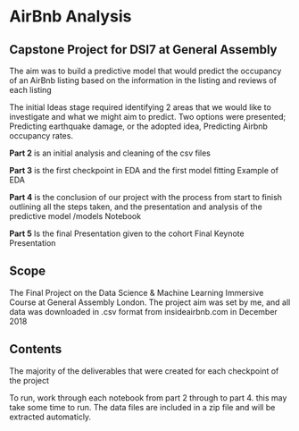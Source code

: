 # AirBnb Analysis
## Capstone Project for DSI7 at General Assembly

The aim was to build a predictive model that would predict the occupancy of an AirBnb listing based on the information in the listing and reviews of each listing


The initial Ideas stage required identifying 2 areas that we would like to investigate and what we might aim to predict. Two options were presented; Predicting earthquake damage, or the adopted idea, Predicting Airbnb occupancy rates.

**Part 2** is an initial analysis and cleaning of the csv files

**Part 3** is the first checkpoint in EDA and the first model fitting
Example of EDA

**Part 4** is the conclusion of our project with the process from start to finish outlining all the steps taken, and the presentation and analysis of the predictive model /models Notebook

**Part 5** Is the final Presentation given to the cohort Final Keynote Presentation

## Scope
The Final Project on the Data Science & Machine Learning Immersive Course at General Assembly London. The project aim was set by me, and all data was downloaded in .csv format from insideairbnb.com in December 2018

## Contents
The majority of the deliverables that were created for each checkpoint of the project

To run, work through each notebook from part 2 through to part 4. this may take some time to run. The data files are included in a zip file and will be extracted automaticly.
